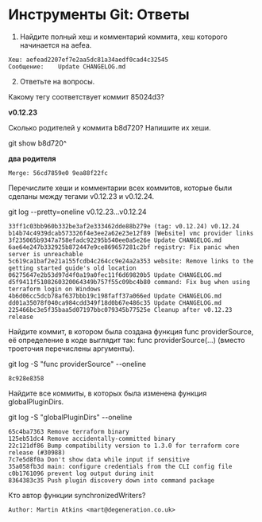 # Инструменты Git: Ответы

1. Найдите полный хеш и комментарий коммита, хеш которого начинается на aefea.

```
Хеш: aefead2207ef7e2aa5dc81a34aedf0cad4c32545
Сообщение:    Update CHANGELOG.md
```

2. Ответьте на вопросы.

Какому тегу соответствует коммит 85024d3?

**v0.12.23**

Сколько родителей у коммита b8d720? Напишите их хеши.

git show b8d720^

**два родителя**

```
Merge: 56cd7859e0 9ea88f22fc
```

Перечислите хеши и комментарии всех коммитов, которые были сделаны между тегами v0.12.23 и v0.12.24.

git log --pretty=oneline v0.12.23...v0.12.24

```
33ff1c03bb960b332be3af2e333462dde88b279e (tag: v0.12.24) v0.12.24
b14b74c4939dcab573326f4e3ee2a62e23e12f89 [Website] vmc provider links
3f235065b9347a758efadc92295b540ee0a5e26e Update CHANGELOG.md
6ae64e247b332925b872447e9ce869657281c2bf registry: Fix panic when server is unreachable
5c619ca1baf2e21a155fcdb4c264cc9e24a2a353 website: Remove links to the getting started guide's old location
06275647e2b53d97d4f0a19a0fec11f6d69820b5 Update CHANGELOG.md
d5f9411f5108260320064349b757f55c09bc4b80 command: Fix bug when using terraform login on Windows
4b6d06cc5dcb78af637bbb19c198faff37a066ed Update CHANGELOG.md
dd01a35078f040ca984cdd349f18d0b67e486c35 Update CHANGELOG.md
225466bc3e5f35baa5d07197bbc079345b77525e Cleanup after v0.12.23 release
```

Найдите коммит, в котором была создана функция func providerSource, её определение в коде выглядит так: func providerSource(...) (вместо троеточия перечислены аргументы).

git log -S "func providerSource" --oneline

```
8c928e8358
```

Найдите все коммиты, в которых была изменена функция globalPluginDirs.

git log -S "globalPluginDirs" --oneline

```
65c4ba7363 Remove terraform binary
125eb51dc4 Remove accidentally-committed binary
22c121df86 Bump compatibility version to 1.3.0 for terraform core release (#30988)
7c7e5d8f0a Don't show data while input if sensitive
35a058fb3d main: configure credentials from the CLI config file
c0b1761096 prevent log output during init
8364383c35 Push plugin discovery down into command package
```

Кто автор функции synchronizedWriters?

```
Author: Martin Atkins <mart@degeneration.co.uk>
```